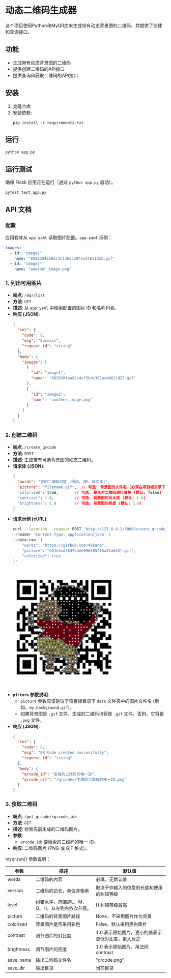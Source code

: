 # 动态二维码生成器

这个项目使用Python和MyQR库来生成带有动态背景图的二维码，并提供了创建和查询接口。

## 功能

- 生成带有动态背景图的二维码
- 提供创建二维码的API接口
- 提供查询和获取二维码的API接口

## 安装

1. 克隆仓库
2. 安装依赖:
   ```
   pip install -r requirements.txt
   ```

## 运行

```
python app.py
```

## 运行测试

确保 Flask 应用正在运行（通过 `python app.py` 启动）。

```bash
pytest test_app.py
```

## API 文档

### 配置

应用程序从 `app.yaml` 读取图片配置。`app.yaml` 示例：

```yaml
images:
  - id: "image1"
    name: "8820204ea82c4cf3bdc387acd4611d25.gif"
  - id: "image2"
    name: "another_image.png"
```

### 1. 列出可用图片

- **端点**: `/dqr/list`
- **方法**: `GET`
- **描述**: 从 `app.yaml` 中检索配置的图片 ID 和名称列表。
- **响应 (JSON)**:
  ```json
  {
    "ret": {
      "code": 0,
      "msg": "Success",
      "request_id": "string"
    },
    "body": {
      "images": [
        {
          "id": "image1",
          "name": "8820204ea82c4cf3bdc387acd4611d25.gif"
        },
        {
          "id": "image2",
          "name": "another_image.png"
        }
      ]
    }
  }
  ```

### 2. 创建二维码

- **端点**: `/create_qrcode`
- **方法**: `POST`
- **描述**: 生成带有可选背景图的动态二维码。
- **请求体 (JSON)**:
  ```json
  {
    "words": "您的二维码内容 (例如，URL 或文本)",
    "picture": "filename.gif",  // 可选: 背景图的文件名 (必须在项目根目录下的 'data' 文件夹中)
    "colorized": true,       // 可选: 是否对二维码进行着色 (默认: false)
    "contrast": 1.0,         // 可选: 背景图的对比度 (默认: 1.0)
    "brightness": 1.0        // 可选: 背景图的亮度 (默认: 1.0)
  }
  ```
- **请求示例 (cURL)**:
  ```bash
  curl --location --request POST 'http://127.0.0.1:5000/create_qrcode' \
  --header 'Content-Type: application/json' \
  --data-raw '{
      "words": "https://github.com/4kkane",
      "picture": "e51e4cdf847e4ee096585ff5a43a643f.gif",
      "colorized": true
  }'
  ```

![示例二维码](qrcodes/68317b54-4292-4b80-85c5-fb1ac73602d0.gif)

- **`picture` 参数说明**:
  - `picture` 参数应该是位于项目根目录下 `data` 文件夹中的图片文件名 (例如，`my_background.gif`)。
  - 如果背景图是 `.gif` 文件，生成的二维码也将是 `.gif` 文件。否则，它将是 `.png` 文件。
- **响应 (JSON)**:
  ```json
  {
    "ret": {
      "code": 0,
      "msg": "QR Code created successfully",
      "request_id": "string"
    },
    "body": {
      "qrcode_id": "生成的二维码的唯一ID",
      "qrcode_url": "/qrcodes/生成的二维码的唯一ID.png"
    }
  }
  ```



### 3. 获取二维码

- **端点**: `/get_qrcode/<qrcode_id>`
- **方法**: `GET`
- **描述**: 检索先前生成的二维码图片。
- **参数**:
  - `qrcode_id`: 要检索的二维码的唯一 ID。
- **响应**: 二维码图片 (PNG 或 GIF 格式)。

myqr.run() 参数说明：


| 参数       | 描述                                       | 默认值                                                         |
| ---------- | ------------------------------------------ | -------------------------------------------------------------- |
| words      | 二维码的内容                               | 必填，无默认值                                                 |
| version    | 二维码的边长，单位非像素                   | 取决于你输入的信息的长度和使用的纠错等级                       |
| level      | 纠错水平，范围是L、M、Q、H，从左到右依次升高。 | H 纠错等级最高                                                 |
| picture    | 二维码的背景图片路径                       | None，不采用图片作为背景                                       |
| colorized  | 背景图片是否采用彩色                       | False，默认采用黑白图片                                        |
| contrast   | 调节图片的对比度                           | 1.0 表示原始图片，更小的值表示更低对比度，更大反之             |
| brightness | 调节图片的亮度                             | 1.0 表示原始图片，用法同 contrast                              |
| save_name  | 输出二维码文件名                           | "qrcode.png"                                                   |
| save_dir   | 输出目录                                   | 当前目录                                                       |
